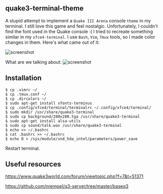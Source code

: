 ## quake3-terminal-theme
A stupid attempt to implement a ```Quake III Arena``` console ```theme``` in my terminal. I still
love this game and feel nostalgic. Unfortunately, I couldn't find the font used in the Quake
console :( I tried to recreate something similar in my ```xfce4-terminal```. I use ```Bash```,
```Vim```, ```Tmux``` tools, so I made color changes in them. Here's what came out of it:

![screenshot](./images/q3-xfce4-terminal.png)

What are we talking about:
![screenshot](./images/q3-console.jpg)

## Installation
```
$ cp .vimrc ~/
$ cp .tmux.conf ~/
$ cp .dircolors ~/
$ sudo apt-get install xfonts-terminus
$ cp .config/xfce4/terminal/terminalrc ~/.config/xfce4/terminal/
$ sudo mkdir /usr/share/quake3-terminal
$ sudo cp background/280x280.tga /usr/share/quake3-terminal
$ sudo apt-get install alsa-utils
$ sudo cp sound/talk.wav /usr/share/quake3-terminal
$ echo >> ~/.bashrc
$ cat .bashrc >> ~/.bashrc
$ echo 0 > /sys/module/snd_hda_intel/parameters/power_save
```
Restart terminal.

## Useful resources
https://www.quake3world.com/forum/viewtopic.php?f=7&t=51371

https://github.com/nrempel/q3-server/tree/master/baseq3
